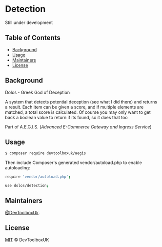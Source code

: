 # Detection

Still under development

## Table of Contents

- [Background](#Background)
- [Usage](#Usage)
- [Maintainers](#Maintainers)
- [License](#License)

## Background

Dolos - Greek God of Deception

A system that detects potential deception (see what I did there) and returns a result. Each item can be given a score, and if multiple elements are matched, a total score is calculated. Of course you may only want to get back a boolean value to return if its found, so it does that too

Part of A.E.G.I.S. (_Advanced E-Commerce Gateway and Ingress Service_)


## Usage

```sh
$ composer require devtoolboxuk/aegis
```

Then include Composer's generated vendor/autoload.php to enable autoloading:

```sh
require 'vendor/autoload.php';
```

```sh
use dolos/detection;
```


## Maintainers

[@DevToolboxUk](https://github.com/DevToolBoxUk).


## License

[MIT](LICENSE) © DevToolboxUK

